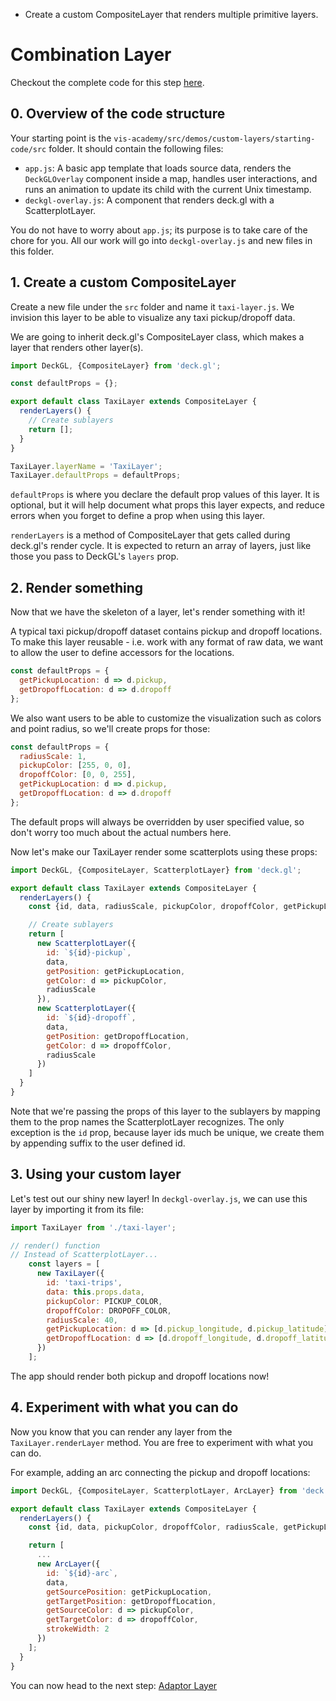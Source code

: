 <!-- INJECT:"CombinationLayer" heading -->

<ul class='insert learning-objectives'>
<li>Create a custom CompositeLayer that renders multiple primitive layers.</li>
</ul>

# Combination Layer

Checkout the complete code for this step
[here](https://github.com/uber-common/vis-academy/tree/master/demos/custom-layers/1-combination-layer).

## 0. Overview of the code structure

Your starting point is the `vis-academy/src/demos/custom-layers/starting-code/src` folder. It should contain the following files:

- `app.js`: A basic app template that loads source data, renders the `DeckGLOverlay` component inside a map, handles user interactions, and runs an animation to update its child with the current Unix timestamp.
- `deckgl-overlay.js`: A component that renders deck.gl with a ScatterplotLayer.

You do not have to worry about `app.js`; its purpose is to take care of the chore for you. All our work will go into `deckgl-overlay.js` and new files in this folder.

## 1. Create a custom CompositeLayer

Create a new file under the `src` folder and name it `taxi-layer.js`. We invision this layer to be able to visualize any taxi pickup/dropoff data.

We are going to inherit deck.gl's CompositeLayer class, which makes a layer that renders other layer(s).

```js
import DeckGL, {CompositeLayer} from 'deck.gl';

const defaultProps = {};

export default class TaxiLayer extends CompositeLayer {
  renderLayers() {
    // Create sublayers
    return [];
  }
}

TaxiLayer.layerName = 'TaxiLayer';
TaxiLayer.defaultProps = defaultProps;
```

`defaultProps` is where you declare the default prop values of this layer. It is optional, but it will help document what props this layer expects, and reduce errors when you forget to define a prop when using this layer.

`renderLayers` is a method of CompositeLayer that gets called during deck.gl's render cycle. It is expected to return an array of layers, just like those you pass to DeckGL's `layers` prop.

## 2. Render something

Now that we have the skeleton of a layer, let's render something with it!

A typical taxi pickup/dropoff dataset contains pickup and dropoff locations. To make this layer reusable - i.e. work with any format of raw data, we want to allow the user to define accessors for the locations.

```js
const defaultProps = {
  getPickupLocation: d => d.pickup,
  getDropoffLocation: d => d.dropoff
};
```

We also want users to be able to customize the visualization such as colors and point radius, so we'll create props for those:
```js
const defaultProps = {
  radiusScale: 1,
  pickupColor: [255, 0, 0],
  dropoffColor: [0, 0, 255],
  getPickupLocation: d => d.pickup,
  getDropoffLocation: d => d.dropoff
};
```
The default props will always be overridden by user specified value, so don't worry too much about the actual numbers here.

Now let's make our TaxiLayer render some scatterplots using these props:
```js
import DeckGL, {CompositeLayer, ScatterplotLayer} from 'deck.gl';

export default class TaxiLayer extends CompositeLayer {
  renderLayers() {
    const {id, data, radiusScale, pickupColor, dropoffColor, getPickupLocation, getDropoffLocation} = this.props;

    // Create sublayers
    return [
      new ScatterplotLayer({
        id: `${id}-pickup`,
        data,
        getPosition: getPickupLocation,
        getColor: d => pickupColor,
        radiusScale
      }),
      new ScatterplotLayer({
        id: `${id}-dropoff`,
        data,
        getPosition: getDropoffLocation,
        getColor: d => dropoffColor,
        radiusScale
      })
    ]
  }
}
```

Note that we're passing the props of this layer to the sublayers by mapping them to the prop names the ScatterplotLayer recognizes. The only exception is the `id` prop, because layer ids much be unique, we create them by appending suffix to the user defined id.

## 3. Using your custom layer

Let's test out our shiny new layer! In `deckgl-overlay.js`, we can use this layer by importing it from its file:

```js
import TaxiLayer from './taxi-layer';

// render() function
// Instead of ScatterplotLayer...
    const layers = [
      new TaxiLayer({
        id: 'taxi-trips',
        data: this.props.data,
        pickupColor: PICKUP_COLOR,
        dropoffColor: DROPOFF_COLOR,
        radiusScale: 40,
        getPickupLocation: d => [d.pickup_longitude, d.pickup_latitude],
        getDropoffLocation: d => [d.dropoff_longitude, d.dropoff_latitude]
      })
    ];
```

The app should render both pickup and dropoff locations now!

## 4. Experiment with what you can do

Now you know that you can render any layer from the `TaxiLayer.renderLayer` method. You are free to experiment with what you can do.

For example, adding an arc connecting the pickup and dropoff locations:

```js
import DeckGL, {CompositeLayer, ScatterplotLayer, ArcLayer} from 'deck.gl';

export default class TaxiLayer extends CompositeLayer {
  renderLayers() {
    const {id, data, pickupColor, dropoffColor, radiusScale, getPickupLocation, getDropoffLocation} = this.props;

    return [
      ...
      new ArcLayer({
        id: `${id}-arc`,
        data,
        getSourcePosition: getPickupLocation,
        getTargetPosition: getDropoffLocation,
        getSourceColor: d => pickupColor,
        getTargetColor: d => dropoffColor,
        strokeWidth: 2
      })
    ];
  }
}
```

You can now head to the next step:
[Adaptor Layer](#/custom-layers/2-adaptor-layer)
